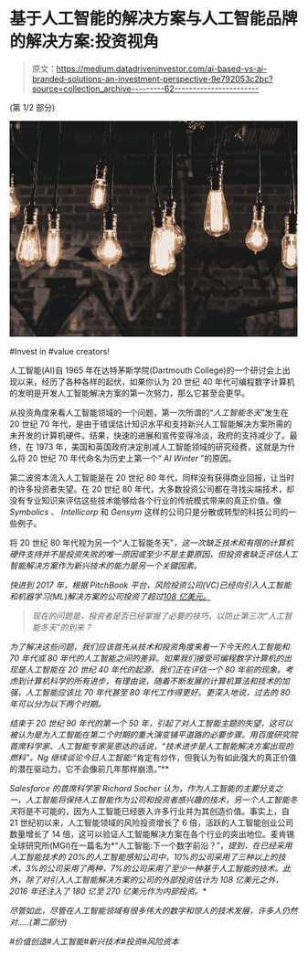 # 基于人工智能的解决方案与人工智能品牌的解决方案:投资视角

> 原文：<https://medium.datadriveninvestor.com/ai-based-vs-ai-branded-solutions-an-investment-perspective-9e792053c2bc?source=collection_archive---------62----------------------->

(第 1/2 部分)

![](img/3ab43662e182812c0793f0b09dc14169.png)

#Invest in #value creators!

人工智能(AI)自 1965 年在达特茅斯学院(Dartmouth College)的一个研讨会上出现以来，经历了各种各样的起伏，如果你认为 20 世纪 40 年代可编程数字计算机的发明是开发人工智能解决方案的第一次努力，那么它甚至会更早。

从投资角度来看人工智能领域的一个问题，第一次所谓的“*人工智能冬天*”发生在 20 世纪 70 年代，是由于错误估计知识水平和支持新兴人工智能解决方案所需的未开发的计算机硬件。结果，快速的进展和宣传变得冷淡，政府的支持减少了。最终，在 1973 年，美国和英国政府决定削减人工智能领域的研究经费，这就是为什么将 20 世纪 70 年代命名为历史上第一个“ *AI Winter* ”的原因。

第二波资本流入人工智能是在 20 世纪 80 年代，同样没有获得商业回报，让当时的许多投资者失望。在 20 世纪 80 年代，大多数投资公司都在寻找尖端技术，却没有专业知识来评估这些技术能够给各个行业的传统模式带来的真正价值。像 *Symbolics* 、 *Intellicorp* 和 *Gensym* 这样的公司只是分散或转型的科技公司的一些例子。

将 20 世纪 80 年代视为另一个“人工智能冬天”*，这一次缺乏技术和有限的计算机硬件支持并不是投资失败的唯一原因或至少不是主要原因，但投资者缺乏评估人工智能解决方案作为新兴技术的能力是另一个关键因素。*

*快进到 2017 年，根据 PitchBook 平台，风险投资公司(VC)已经向引入人工智能和机器学习(ML)解决方案的公司投资了超过[108 亿美元。](https://pitchbook.com/news/articles/2017-year-in-review-the-top-vc-rounds-investors-in-ai)*

> *现在的问题是，投资者是否已经掌握了必要的技巧，以防止第三次“人工智能冬天”的到来？*

*为了解决这些问题，我们应该首先从技术和投资角度来看一下今天的人工智能和 70 年代或 80 年代的人工智能之间的差异。如果我们接受可编程数字计算机的出现是人工智能在 20 世纪 40 年代的起源，我们正在评估一个 80 年前的现象。考虑到计算机科学的所有进步，有理由说，随着不断发展的计算机算法和技术的加强，人工智能应该比 70 年代甚至 80 年代工作得更好。更深入地说，过去的 80 年可以分为以下两个时期。*

*结束于 20 世纪 90 年代的第一个 50 年，引起了对人工智能主题的失望，这可以被认为是为人工智能在第二个时期的重大演变铺平道路的必要步骤。用百度研究院首席科学家、人工智能专家吴恩达的话说，“技术进步是人工智能解决方案出现的燃料”。Ng 继续谈论今日人工智能:*“肯定有炒作，但我认为有如此强大的真正价值的潜在驱动力，它不会像前几年那样崩溃。”**

*Salesforce 的首席科学家 Richard Socher 认为，作为人工智能的主要分支之一，人工智能将保持人工智能作为公司和投资者感兴趣的技术，另一个人工智能冬天*将是不可能的，因为人工智能已经嵌入许多行业并为其创造价值。事实上，自 21 世纪初以来，人工智能领域的风险投资增长了 6 倍，活跃的人工智能创业公司数量增长了 14 倍，这可以验证人工智能解决方案在各个行业的突出地位。麦肯锡全球研究所(MGI)在一篇名为*“人工智能:下一个数字前沿？”，*提到，在已经采用人工智能技术的 20%的人工智能感知公司中，10%的公司采用了三种以上的技术，3%的公司采用了两种，7%的公司采用了至少一种基于人工智能的技术。此外，除了对引入人工智能解决方案的公司的外部投资估计为 108 亿美元之外，2016 年还注入了 180 亿至 270 亿美元作为内部投资。**

*尽管如此，尽管在人工智能领域有很多伟大的数字和惊人的技术发展，许多人仍然对…..(第二部分)*

*#价值创造#人工智能#新兴技术#投资#风险资本*
